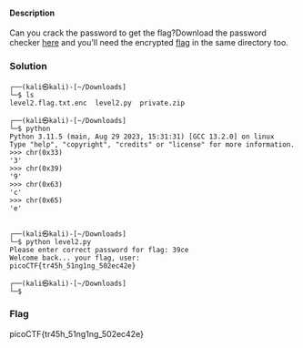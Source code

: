 #### Description

Can you crack the password to get the flag?Download the password checker [here](https://artifacts.picoctf.net/c/15/level2.py) and you'll need the encrypted [flag](https://artifacts.picoctf.net/c/15/level2.flag.txt.enc) in the same directory too.

### Solution

```shell
┌──(kali㉿kali)-[~/Downloads]
└─$ ls
level2.flag.txt.enc  level2.py  private.zip
                                                                                                                                
┌──(kali㉿kali)-[~/Downloads]
└─$ python          
Python 3.11.5 (main, Aug 29 2023, 15:31:31) [GCC 13.2.0] on linux
Type "help", "copyright", "credits" or "license" for more information.
>>> chr(0x33)
'3'
>>> chr(0x39)
'9'
>>> chr(0x63)
'c'
>>> chr(0x65)
'e'


┌──(kali㉿kali)-[~/Downloads]
└─$ python level2.py 
Please enter correct password for flag: 39ce
Welcome back... your flag, user:
picoCTF{tr45h_51ng1ng_502ec42e}
                                                                                                                                 
┌──(kali㉿kali)-[~/Downloads]
└─$ 

```
### Flag
picoCTF{tr45h_51ng1ng_502ec42e}